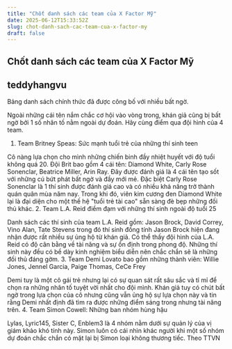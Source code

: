 ```yaml
---
title: "Chốt danh sách các team của X Factor Mỹ"
date: 2025-06-12T15:33:52Z
slug: chot-danh-sach-cac-team-cua-x-factor-my
draft: false
---
```


## Chốt danh sách các team của X Factor Mỹ

## teddyhangvu

Bảng danh sách chính thức đã được công bố với nhiều bất ngờ.​

Ngoài những cái tên nắm chắc cơ hội vào vòng trong, khán giả cũng bị bất ngờ bởi 1 số nhân tố nằm ngoài dự đoán. Hãy cùng điểm qua đội hình của 4 team.
1. Team Britney Speas: Sức mạnh tuổi trẻ của những thí sinh teen







​Cô nàng lựa chọn cho mình những chiến binh đầy nhiệt huyết với độ tuổi không quá 20. Đội Brit bao gồm 4 cái tên: Diamond White, Carly Rose Sonenclar, Beatrice Miller, Arin Ray. Đây được đánh giá là 4 cái tên tạo sốt với những cú bứt phát bất ngờ và đầy mới mẻ. Đặc biệt Carly Rose Sonenclar là 1 thí sinh được đánh giá cao và có nhiều khả năng trở thành quán quân mùa năm nay. Trong khi đó, viên kim cương đen Diamond White lại là đại diện cho một thế hệ "tuổi trẻ tài cao" sẵn sàng đè bẹp những đối thủ khác.
2. Team L.A. Reid điềm đạm với những thí sinh ngoài độ tuổi 25








​Danh sách các thí sinh của team  L.A. Reid gồm: Jason Brock, David Correy, Vino Alan, Tate Stevens trong đó thí sinh đồng tính Jason Brock hiện đang nhận được rất nhiều sự ủng hộ từ khán giả. Có thể thấy đội hình của  L.A. Reid có độ cân bằng về tài năng và sự ổn định trong phong độ. Những thí sinh này đều có bề dày kinh nghiệm biểu diễn nên chắc chắn sẽ là những đối thủ đáng gờm.
3. Team Demi Lovato bao gồm những thành viên: Willie Jones, Jennel Garcia, Paige Thomas, CeCe Frey








​Demi tuy là một cô gái trẻ nhưng lại có sự quan sát rất sâu sắc và tỉ mỉ để chọn ra những nhân tố tuyệt vời nhất cho đội mình. 
Khán giả tuy có chút bất ngờ trong lựa chọn của cô nhưng cũng vẫn ủng hộ sự lựa chọn này và tin rằng Demi nhất định đã tìm ra được những điểm sáng trong nhưng tài năng trên.
4. Team Simon Cowell: Những ban nhóm hùng hậu








​Lylas, Lyric145, Sister C, Enblem3 là 4 nhóm nằm dưới sự quản lý của vị giám khảo khó tính này. Simon luôn có cái nhìn khác người khi một số nhóm dự đoán chắc chắn có mặt lại bị Simon loại không thương tiếc. 
Theo TTVN​